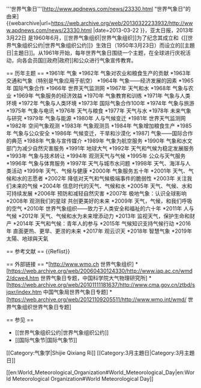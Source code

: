 '''世界气象日'''<ref>[http://www.apdnews.com/news/23330.html “世界气象日”的由来] {{webarchive|url=https://web.archive.org/web/20130322233932/http://www.apdnews.com/news/23330.html |date=2013-03-22 }}，亚太日报，2013年3月22日</ref> 是1960年6月，[[世界气象组织|世界气象组织]]为了纪念其成立和《[[世界气象组织公约|世界气象组织公约]]》生效日（1950年3月23日）而设立的[[主題日|主題日]]。从1961年开始，每年世界气象日围绕一个主题，在全球进行庆祝活动，向各会员国[[政府|政府]]和公众进行气象宣传教育。

== 历年主题 ==
*1961年 气象
*1962年 气象对农业和粮食生产的贡献
*1963年 交通和气象（特别是气象应用于航空）
*1964年 气象——经济发展的因素
*1965年 国际气象合作
*1966年 世界天气监测网
*1967年 天气和水
*1968年 气象与农业
*1969年 气象服务的经济效益
*1970年 气象教育和训练
*1971年 气象与人类环境
*1972年 气象与人类环境
*1973年 国际气象合作100年
*1974年 气象与旅游
*1975年 气象与电讯
*1976年 天气与粮食
*1977年 天气与水
*1978年 未来气象与研究
*1979年 气象与能源
*1980年 人与气候变迁
*1981年 世界天气监测网
*1982年 空间气象观测
*1983年 气象观测员
*1984年 气象增加粮食生产
*1985年 气象与公众安全
*1986年 气候变迁，干旱和沙漠化
*1987] 气象——国际合作的典范
*1988年 气象与宣传媒介
*1989年 气象为航空服务
*1990年 气象和水文部门为减少自然灾害服务
*1991年 地球大气
*1992年 天气和气候为稳定发展服务
*1993年 气象与技术转让
*1994年 观测天气与气候
*1995年 公众与天气服务
*1996年 气象与体育服务
*1997年 天气与城市水问题
*1998年 天气、海洋与人类活动
*1999年 天气、气候与健康
*2000年 气象服务五十年
*2001年 天气、气候和水的志愿者
*2002年 降低对天气和气候极端事件的脆弱性
*2003年 关注我们未来的气候
*2004年 信息时代的天气、气候和水
*2005年 天气、气候、水和可持续发展
*2006年 预防和减轻自然灾害
*2007年 极地气象：认识全球影响
*2008年 观测我们的星球 共创更美好的未来
*2009年 天气，气候，和我们呼吸的空气
*2010年 世界气象组织——致力于人类安全和福祉的六十年
*2011年 人与气候
*2012年 天气、气候和水为未来增添动力
*2013年 监视天气，保护生命和财产
*2014年 天气和气候：青年人的参与
*2015年 气候知识支持气候行动
*2016年 直面更热、更旱、更涝的未来
*2017年 观云识天
*2018年 智慧气象
*2019年 太陽、地球與天氣

== 参考文献 ==
{{Reflist}}

== 外部链接 ==
*[http://www.wmo.ch 世界气象组织]
*[https://web.archive.org/web/20060430124330/http://www.iap.ac.cn/wmd2/dcwe4.htm 世界气象日专题，中国科学院大气物理研究所]
*[https://web.archive.org/web/20101111181637/http://www.cma.gov.cn/ztbd/sjqxr/index.htm 中国气象局世界气象日专题]
*[https://web.archive.org/web/20121109205511/http://www.wmo.int/wmd/ 世界气象组织世界气象日专题]

== 参见 ==
* [[世界气象组织公约|世界气象组织公约]]
* [[国际气象节|国际气象节]]

[[Category:气象学|Shijie Qixiang Ri]]
[[Category:3月主題日|Category:3月主題日]]

[[en:World_Meteorological_Organization#World_Meteorological_Day|en:World Meteorological Organization#World Meteorological Day]]